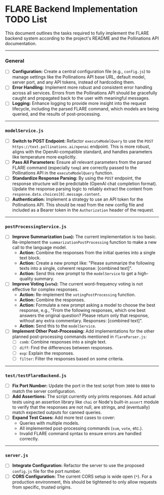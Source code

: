 # FLARE Backend Implementation TODO List

This document outlines the tasks required to fully implement the FLARE backend system according to the project's README and the Pollinations API documentation.

---

### General
- [ ] **Configuration:** Create a central configuration file (e.g., `config.js`) to manage settings like the Pollinations API base URL, default model, server port, and any API tokens, instead of hardcoding them.
- [ ] **Error Handling:** Implement more robust and consistent error handling across all services. Errors from the Pollinations API should be gracefully caught and propagated back to the user with meaningful messages.
- [ ] **Logging:** Enhance logging to provide more insight into the request lifecycle, including the parsed FLARE command, which models are being queried, and the results of post-processing.

---

### `modelService.js`
- [ ] **Switch to POST Endpoint:** Refactor `executeModelQuery` to use the `POST https://text.pollinations.ai/openai` endpoint. This is more robust, aligns with the OpenAI-compatible standard, and handles parameters like temperature more explicitly.
- [ ] **Pass All Parameters:** Ensure all relevant parameters from the parsed FLARE command (especially `temp`) are correctly passed to the Pollinations API in the `executeModelQuery` function.
- [ ] **Standardize Response Parsing:** By using the `POST` endpoint, the response structure will be predictable (OpenAI chat completion format). Update the response parsing logic to reliably extract the content from `response.data.choices[0].message.content`.
- [ ] **Authentication:** Implement a strategy to use an API token for the Pollinations API. This should be read from the new config file and included as a Bearer token in the `Authorization` header of the request.

---

### `postProcessingService.js`
- [ ] **Improve Summarization (`sum`):** The current implementation is too basic. Re-implement the `summarizationPostProcessing` function to make a new call to the language model.
    - **Action:** Combine the responses from the initial queries into a single text block.
    - **Action:** Create a new prompt like: "Please summarize the following texts into a single, coherent response: [combined text]".
    - **Action:** Send this new prompt to the `modelService` to get a high-quality summary.
- [ ] **Improve Voting (`vote`):** The current word-frequency voting is not effective for complex responses.
    - **Action:** Re-implement the `votingPostProcessing` function.
    - **Action:** Combine the responses.
    - **Action:** Formulate a new prompt asking a model to choose the best response, e.g., "From the following responses, which one best answers the original question? Please return only that response, without any extra commentary. Responses: [combined text]".
    - **Action:** Send this to the `modelService`.
- [ ] **Implement Other Post-Processing:** Add implementations for the other planned post-processing commands mentioned in `flareParser.js`:
    - [ ] `comb`: Combine responses into a single text.
    - [ ] `diff`: Find the differences between responses.
    - [ ] `exp`: Explain the responses.
    - [ ] `filter`: Filter the responses based on some criteria.

---

### `test/testFlareBackend.js`
- [ ] **Fix Port Number:** Update the port in the test script from `3000` to `8080` to match the server configuration.
- [ ] **Add Assertions:** The script currently only prints responses. Add actual tests using an assertion library like `chai` or Node's built-in `assert` module to verify that the responses are not null, are strings, and (eventually) match expected outputs for canned queries.
- [ ] **Expand Test Cases:** Add more test cases to cover:
    - Queries with multiple models.
    - All implemented post-processing commands (`sum`, `vote`, etc.).
    - Invalid FLARE command syntax to ensure errors are handled correctly.

---

### `server.js`
- [ ] **Integrate Configuration:** Refactor the server to use the proposed `config.js` file for the port number.
- [ ] **CORS Configuration:** The current CORS setup is wide open (`*`). For a production environment, this should be tightened to only allow requests from specific, trusted origins.
